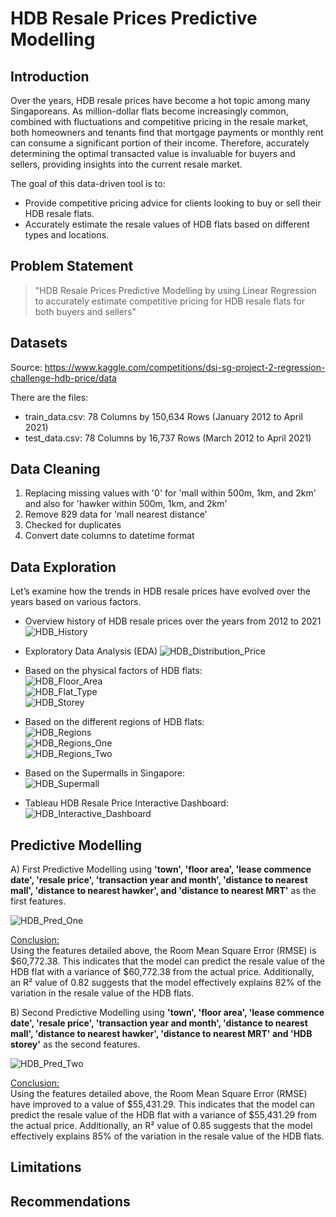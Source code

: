 # HDB Resale Prices Predictive Modelling

## Introduction

Over the years, HDB resale prices have become a hot topic among many Singaporeans. As million-dollar flats become increasingly common, combined with fluctuations and competitive pricing in the resale market, both homeowners and tenants find that mortgage payments or monthly rent can consume a significant portion of their income. Therefore, accurately determining the optimal transacted value is invaluable for buyers and sellers, providing insights into the current resale market. <br> 

The goal of this data-driven tool is to:  
- Provide competitive pricing advice for clients looking to buy or sell their HDB resale flats.  
- Accurately estimate the resale values of HDB flats based on different types and locations.  

## Problem Statement
> "HDB Resale Prices Predictive Modelling by using Linear Regression to accurately estimate competitive pricing for HDB resale flats for both buyers and sellers"

## Datasets 

Source: https://www.kaggle.com/competitions/dsi-sg-project-2-regression-challenge-hdb-price/data <br>

There are the files: <br>
- train_data.csv: 78 Columns by 150,634 Rows (January 2012 to April 2021)
- test_data.csv: 78 Columns by 16,737 Rows (March 2012 to April 2021)

## Data Cleaning 
1. Replacing missing values with '0' for 'mall within 500m, 1km, and 2km' and also for 'hawker within 500m, 1km, and 2km' <br>
2. Remove 829 data for 'mall nearest distance' <br>
3. Checked for duplicates <br>
4. Convert date columns to datetime format <br>

## Data Exploration 
Let’s examine how the trends in HDB resale prices have evolved over the years based on various factors. <br>

- Overview history of HDB resale prices over the years from 2012 to 2021 
![HDB_History](/images/HDB_History.png) <br>

- Exploratory Data Analysis (EDA)
![HDB_Distribution_Price](/images/HDB_Dist_Price.png) <br>

- Based on the physical factors of HDB flats: <br>
![HDB_Floor_Area](/images/HDB_Floor_Area.png) <br>
![HDB_Flat_Type](/images/HDB_Flat_Type.png) <br>
![HDB_Storey](/images/HDB_Storey.png) <br>

- Based on the different regions of HDB flats: <br>
![HDB_Regions](/images/HDB_Regions.png) <br>
![HDB_Regions_One](/images/HDB_Regions_1.png) <br>
![HDB_Regions_Two](/images/HDB_Regions_2.png) <br>

- Based on the Supermalls in Singapore: <br>
![HDB_Supermall](/images/HDB_Supermall.png) <br>

- Tableau HDB Resale Price Interactive Dashboard: <br>
![HDB_Interactive_Dashboard](/images/HDB_Interactive_Dashboard.png) <br>

## Predictive Modelling
A) First Predictive Modelling using **'town', 'floor area', 'lease commence date', 'resale price', 'transaction year and month', 'distance to nearest mall', 'distance to nearest hawker', and 'distance to nearest MRT'** as the first features. <br> 

![HDB_Pred_One](/images/HDB_Pred_One.png) <br>

<u>Conclusion: </u> <br>
Using the features detailed above, the Room Mean Square Error (RMSE) is $60,772.38. This indicates that the model can predict the resale value of the HDB flat with a variance of $60,772.38 from the actual price. Additionally, an R² value of 0.82 suggests that the model effectively explains 82% of the variation in the resale value of the HDB flats. <br> 

B) Second Predictive Modelling using **'town', 'floor area', 'lease commence date', 'resale price', 'transaction year and month', 'distance to nearest mall', 'distance to nearest hawker', 'distance to nearest MRT' and 'HDB storey'** as the second features. <br> 

![HDB_Pred_Two](/images/HDB_Pred_Two.png) <br>

<u>Conclusion: </u> <br>
Using the features detailed above, the Room Mean Square Error (RMSE) have improved to a value of $55,431.29. This indicates that the model can predict the resale value of the HDB flat with a variance of $55,431.29 from the actual price. Additionally, an R² value of 0.85 suggests that the model effectively explains 85% of the variation in the resale value of the HDB flats. <br> 

## Limitations 


## Recommendations 


